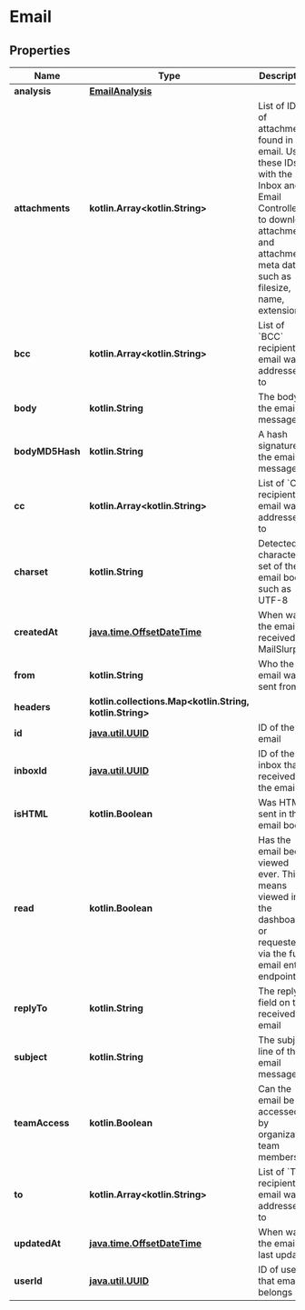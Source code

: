 
# Email

## Properties
Name | Type | Description | Notes
------------ | ------------- | ------------- | -------------
**analysis** | [**EmailAnalysis**](EmailAnalysis) |  |  [optional]
**attachments** | **kotlin.Array&lt;kotlin.String&gt;** | List of IDs of attachments found in the email. Use these IDs with the Inbox and Email Controllers to download attachments and attachment meta data such as filesize, name, extension. |  [optional]
**bcc** | **kotlin.Array&lt;kotlin.String&gt;** | List of &#x60;BCC&#x60; recipients email was addressed to |  [optional]
**body** | **kotlin.String** | The body of the email message |  [optional]
**bodyMD5Hash** | **kotlin.String** | A hash signature of the email message |  [optional]
**cc** | **kotlin.Array&lt;kotlin.String&gt;** | List of &#x60;CC&#x60; recipients email was addressed to |  [optional]
**charset** | **kotlin.String** | Detected character set of the email body such as UTF-8 |  [optional]
**createdAt** | [**java.time.OffsetDateTime**](java.time.OffsetDateTime) | When was the email received by MailSlurp |  [optional]
**from** | **kotlin.String** | Who the email was sent from |  [optional]
**headers** | **kotlin.collections.Map&lt;kotlin.String, kotlin.String&gt;** |  |  [optional]
**id** | [**java.util.UUID**](java.util.UUID) | ID of the email |  [optional]
**inboxId** | [**java.util.UUID**](java.util.UUID) | ID of the inbox that received the email |  [optional]
**isHTML** | **kotlin.Boolean** | Was HTML sent in the email body |  [optional]
**read** | **kotlin.Boolean** | Has the email been viewed ever. This means viewed in the dashboard or requested via the full email entity endpoints |  [optional]
**replyTo** | **kotlin.String** | The replyTo field on the received email |  [optional]
**subject** | **kotlin.String** | The subject line of the email message |  [optional]
**teamAccess** | **kotlin.Boolean** | Can the email be accessed by organization team members |  [optional]
**to** | **kotlin.Array&lt;kotlin.String&gt;** | List of &#x60;To&#x60; recipients email was addressed to |  [optional]
**updatedAt** | [**java.time.OffsetDateTime**](java.time.OffsetDateTime) | When was the email last updated |  [optional]
**userId** | [**java.util.UUID**](java.util.UUID) | ID of user that email belongs |  [optional]



